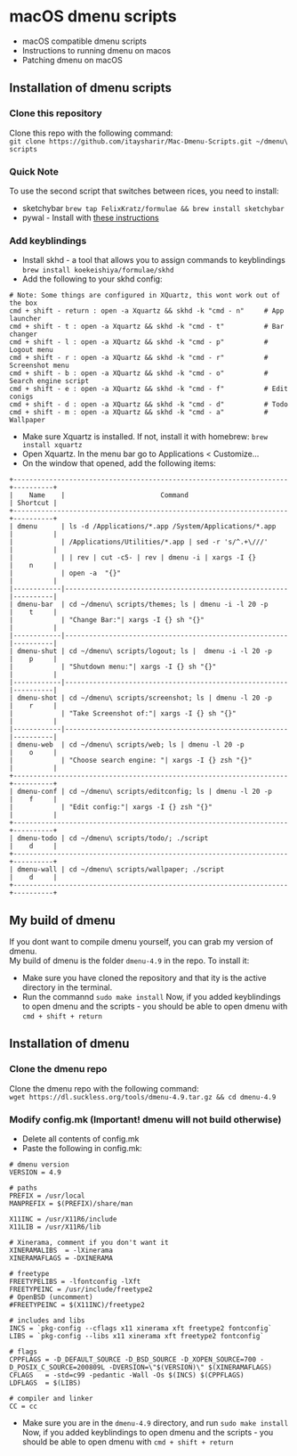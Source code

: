 # macOS dmenu scripts
- macOS compatible dmenu scripts
- Instructions to running dmenu on macos
- Patching dmenu on macOS

## Installation of dmenu scripts
### Clone this repository
Clone this repo with the following command: <br>
```git clone https://github.com/itaysharir/Mac-Dmenu-Scripts.git ~/dmenu\ scripts```
### Quick Note ###
To use the second script that switches between rices, you need to install:
- sketchybar ```brew tap FelixKratz/formulae && brew install sketchybar```
- pywal - Install with [these instructions](https://github.com/dylanaraps/pywal/issues/515#issuecomment-616040266)

### Add keyblindings
- Install skhd - a tool that allows you to assign commands to keyblindings ```brew install koekeishiya/formulae/skhd```
- Add the following to your skhd config:
``` ### Various dmenu scripts ###
# Note: Some things are configured in XQuartz, this wont work out of the box
cmd + shift - return : open -a Xquartz && skhd -k "cmd - n"     # App launcher
cmd + shift - t : open -a Xquartz && skhd -k "cmd - t"          # Bar changer
cmd + shift - l : open -a XQuartz && skhd -k "cmd - p"          # Logout menu
cmd + shift - r : open -a XQuartz && skhd -k "cmd - r"          # Screenshot menu
cmd + shift - b : open -a XQuartz && skhd -k "cmd - o"          # Search engine script
cmd + shift - e : open -a XQuartz && skhd -k "cmd - f"          # Edit conigs
cmd + shift - d : open -a XQuartz && skhd -k "cmd - d"          # Todo
cmd + shift - m : open -a XQuartz && skhd -k "cmd - a"          # Wallpaper 
```
- Make sure Xquartz is installed. If not, install it with homebrew: ```brew install xquartz```
- Open Xquartz. In the menu bar go to Applications < Customize...
- On the window that opened, add the following items:
```
+---------------------------------------------------------------------+----------+
|    Name    |                        Command                         | Shortcut |
+---------------------------------------------------------------------+----------+
| dmenu      | ls -d /Applications/*.app /System/Applications/*.app   |          |
|            | /Applications/Utilities/*.app | sed -r 's/^.+\///'     |          |
|            | | rev | cut -c5- | rev | dmenu -i | xargs -I {}        |    n     |
|            | open -a  "{}"                                          |          |
|------------|--------------------------------------------------------|----------|
| dmenu-bar  | cd ~/dmenu\ scripts/themes; ls | dmenu -i -l 20 -p     |    t     |
|            | "Change Bar:"| xargs -I {} sh "{}"                     |          |
|------------|--------------------------------------------------------|----------|
| dmenu-shut | cd ~/dmenu\ scripts/logout; ls |  dmenu -i -l 20 -p    |    p     |
|            | "Shutdown menu:"| xargs -I {} sh "{}"                  |          |
|------------|--------------------------------------------------------|----------|
| dmenu-shot | cd ~/dmenu\ scripts/screenshot; ls | dmenu -l 20 -p    |    r     |
|            | "Take Screenshot of:"| xargs -I {} sh "{}"             |          |
|------------|--------------------------------------------------------|----------|
| dmenu-web  | cd ~/dmenu\ scripts/web; ls | dmenu -l 20 -p           |    o     |
|            | "Choose search engine: "| xargs -I {} zsh "{}"         |          |
+---------------------------------------------------------------------+----------+
| dmenu-conf | cd ~/dmenu\ scripts/editconfig; ls | dmenu -l 20 -p    |    f     |
|            | "Edit config:"| xargs -I {} zsh "{}"                   |          |
+---------------------------------------------------------------------+----------+
| dmenu-todo | cd ~/dmenu\ scripts/todo/; ./script                    |    d     |
+---------------------------------------------------------------------+----------+
| dmenu-wall | cd ~/dmenu\ scripts/wallpaper; ./script                |    d     |
+---------------------------------------------------------------------+----------+
```

## My build of dmenu
If you dont want to compile dmenu yourself, you can grab my version of dmenu. <br>
My build of dmenu is the folder ```dmenu-4.9``` in the repo. To install it:
- Make sure you have cloned the repository and that ity is the active directory in the terminal.
- Run the commannd ```sudo make install```
Now, if you added keyblindings to open dmenu and the scripts - you should be able to open dmenu with ```cmd + shift + return```

## Installation of dmenu
### Clone the dmenu repo
Clone the dmenu repo with the following command: <br>
```wget https://dl.suckless.org/tools/dmenu-4.9.tar.gz && cd dmenu-4.9```

### Modify config.mk (Important! dmenu will not build otherwise)
- Delete all contents of config.mk
- Paste the following in config.mk:
```
# dmenu version
VERSION = 4.9

# paths
PREFIX = /usr/local
MANPREFIX = $(PREFIX)/share/man

X11INC = /usr/X11R6/include
X11LIB = /usr/X11R6/lib

# Xinerama, comment if you don't want it
XINERAMALIBS  = -lXinerama
XINERAMAFLAGS = -DXINERAMA

# freetype
FREETYPELIBS = -lfontconfig -lXft
FREETYPEINC = /usr/include/freetype2
# OpenBSD (uncomment)
#FREETYPEINC = $(X11INC)/freetype2

# includes and libs
INCS = `pkg-config --cflags x11 xinerama xft freetype2 fontconfig`
LIBS = `pkg-config --libs x11 xinerama xft freetype2 fontconfig`

# flags
CPPFLAGS = -D_DEFAULT_SOURCE -D_BSD_SOURCE -D_XOPEN_SOURCE=700 -D_POSIX_C_SOURCE=200809L -DVERSION=\"$(VERSION)\" $(XINERAMAFLAGS)
CFLAGS   = -std=c99 -pedantic -Wall -Os $(INCS) $(CPPFLAGS)
LDFLAGS  = $(LIBS)

# compiler and linker
CC = cc
```
- Make sure you are in the ```dmenu-4.9``` directory, and run ```sudo make install```
Now, if you added keyblindings to open dmenu and the scripts - you should be able to open dmenu with ```cmd + shift + return```
